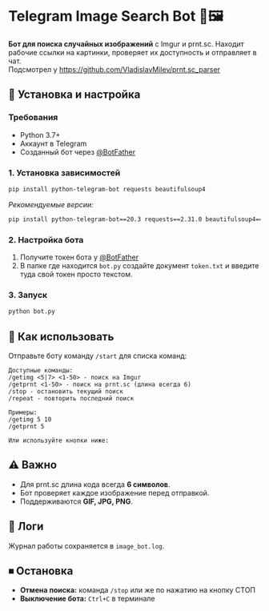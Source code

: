 # Telegram Image Search Bot 🤖🖼️  

**Бот для поиска случайных изображений** с Imgur и prnt.sc. Находит рабочие ссылки на картинки, проверяет их доступность и отправляет в чат.  
Подсмотрел у https://github.com/VladislavMilev/prnt.sc_parser

## 🔧 Установка и настройка  

### Требования  
- Python 3.7+  
- Аккаунт в Telegram  
- Созданный бот через [@BotFather](https://t.me/BotFather)  

### 1. Установка зависимостей  
```bash
pip install python-telegram-bot requests beautifulsoup4
```  
*Рекомендуемые версии:*  
```bash
pip install python-telegram-bot==20.3 requests==2.31.0 beautifulsoup4==4.12.2
```  

### 2. Настройка бота  
1. Получите токен бота у [@BotFather](https://t.me/BotFather)  
2. В папке где находится `bot.py` создайте документ `token.txt` и введите туда свой токен просто текстом.

### 3. Запуск  
```bash
python bot.py
```  

## 🚀 Как использовать  
Отправьте боту команду `/start` для списка команд:  

```
Доступные команды:
/getimg <5|7> <1-50> - поиск на Imgur
/getprnt <1-50> - поиск на prnt.sc (длина всегда 6)
/stop - остановить текущий поиск
/repeat - повторить последний поиск

Примеры:
/getimg 5 10
/getprnt 5

Или используйте кнопки ниже:
```  

## ⚠️ Важно  
- Для prnt.sc длина кода всегда **6 символов**.  
- Бот проверяет каждое изображение перед отправкой.  
- Поддерживаются **GIF, JPG, PNG**.  

## 📝 Логи  
Журнал работы сохраняется в `image_bot.log`.  

## ⏹ Остановка  
- **Отмена поиска:** команда `/stop` или же по нажатию на кнопку СТОП 
- **Выключение бота:** `Ctrl+C` в терминале  
